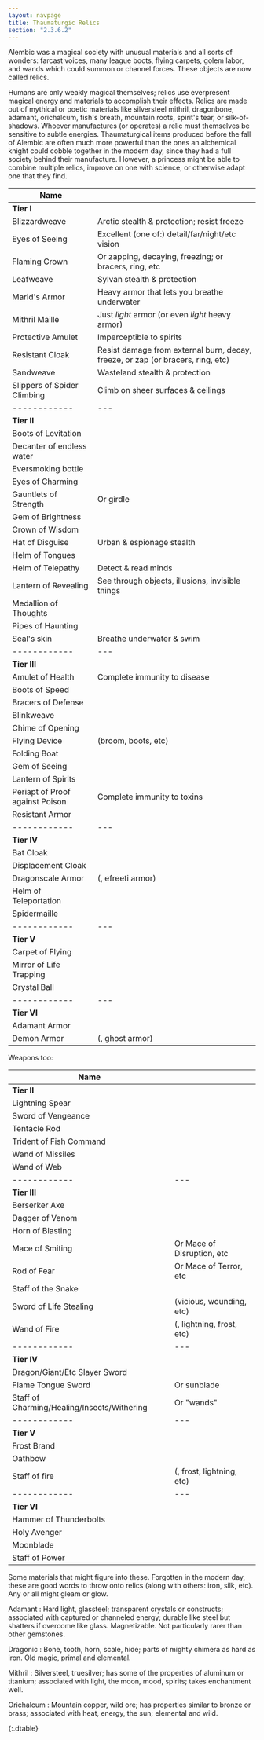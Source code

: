 ```yaml
---
layout: navpage
title: Thaumaturgic Relics
section: "2.3.6.2"
---
```


Alembic was a magical society with unusual materials and all sorts of wonders: farcast voices, many league boots, flying carpets, golem labor, and wands which could summon or channel forces. These objects are now called relics.

Humans are only weakly magical themselves; relics use everpresent magical energy and materials to accomplish their effects.
Relics are made out of mythical or poetic materials like silversteel mithril, dragonbone, adamant, orichalcum, fish's breath, mountain roots, spirit's tear, or silk-of-shadows.
Whoever manufactures (or operates) a relic must themselves be sensitive to subtle energies.
Thaumaturgical items produced before the fall of Alembic are often much more powerful than the ones an alchemical knight could cobble together in the modern day, since they had a full society behind their manufacture.
However, a princess might be able to combine multiple relics, improve on one with science, or otherwise adapt one that they find.

| Name |   |
|------|---|
| **Tier I** |  |
| Blizzardweave | Arctic stealth & protection; resist freeze |
| Eyes of Seeing | Excellent (one of:) detail/far/night/etc vision |
| Flaming Crown | Or zapping, decaying, freezing; or bracers, ring, etc |
| Leafweave | Sylvan stealth & protection |
| Marid's Armor | Heavy armor that lets you breathe underwater |
| Mithril Maille | Just _light_ armor (or even _light_ heavy armor) |
| Protective Amulet | Imperceptible to spirits |
| Resistant Cloak | Resist damage from external burn, decay, freeze, or zap (or bracers, ring, etc)  |
| Sandweave | Wasteland stealth & protection |
| Slippers of Spider Climbing | Climb on sheer surfaces & ceilings |
|------------|---|
| **Tier II** |  |
| Boots of Levitation |  |
| Decanter of endless water |  |
| Eversmoking bottle |  |
| Eyes of Charming |  |
| Gauntlets of Strength | Or girdle |
| Gem of Brightness |  |
| Crown of Wisdom |  |
| Hat of Disguise | Urban & espionage stealth |
| Helm of Tongues |  |
| Helm of Telepathy | Detect & read minds |
| Lantern of Revealing | See through objects, illusions, invisible things |
| Medallion of Thoughts |  |
| Pipes of Haunting |  |
| Seal's skin | Breathe underwater & swim |
|------------|---|
| **Tier III** |  |
| Amulet of Health | Complete immunity to disease |
| Boots of Speed |  |
| Bracers of Defense |  |
| Blinkweave |  |
| Chime of Opening |  |
| Flying Device | (broom, boots, etc) |
| Folding Boat |  |
| Gem of Seeing |  |
| Lantern of Spirits |  |
| Periapt of Proof against Poison | Complete immunity to toxins |
| Resistant Armor |  |
|------------|---|
| **Tier IV** | |
| Bat Cloak |  |
| Displacement Cloak |  |
| Dragonscale Armor | (, efreeti armor) |
| Helm of Teleportation |  |
| Spidermaille |  |
|------------|---|
| **Tier V** | |
| Carpet of Flying |  |
| Mirror of Life Trapping |  |
| Crystal Ball |  |
|------------|---|
| **Tier VI** | |
| Adamant Armor |  |
| Demon Armor | (, ghost armor) |

Weapons too:

| Name |   |
|------|---|
| **Tier II** | |
| Lightning Spear |  |
| Sword of Vengeance |  |
| Tentacle Rod |  |
| Trident of Fish Command |  |
| Wand of Missiles |  |
| Wand of Web |  |
|------------|---|
| **Tier III** | |
| Berserker Axe |  |
| Dagger of Venom |  |
| Horn of Blasting |  |
| Mace of Smiting | Or Mace of Disruption, etc |
| Rod of Fear | Or Mace of Terror, etc |
| Staff of the Snake |  |
| Sword of Life Stealing |  (vicious, wounding, etc) |
| Wand of Fire | (, lightning, frost, etc) |
|------------|---|
| **Tier IV** | |
| Dragon/Giant/Etc Slayer Sword |  |
| Flame Tongue Sword | Or sunblade |
| Staff of Charming/Healing/Insects/Withering | Or "wands" |
|------------|---|
| **Tier V** | |
| Frost Brand |  |
| Oathbow | |
| Staff of fire |  (, frost, lightning, etc) |
|------------|---|
| **Tier VI** | |
| Hammer of Thunderbolts |  |
| Holy Avenger |  |
| Moonblade |  |
| Staff of Power |  |

Some materials that might figure into these. Forgotten in the modern day, these are good words to throw onto relics (along with others: iron, silk, etc). Any or all might gleam or glow.

Adamant
: Hard light, glassteel; transparent crystals or constructs; associated with captured or channeled energy; durable like steel but shatters if overcome like glass. Magnetizable. Not particularly rarer than other gemstones.

Dragonic
: Bone, tooth, horn, scale, hide; parts of mighty chimera as hard as iron. Old magic, primal and elemental.

Mithril
: Silversteel, truesilver; has some of the properties of aluminum or titanium; associated with light, the moon, mood, spirits; takes enchantment well.

Orichalcum
: Mountain copper, wild ore; has properties similar to bronze or brass; associated with heat, energy, the sun; elemental and wild.

{:.dtable}


